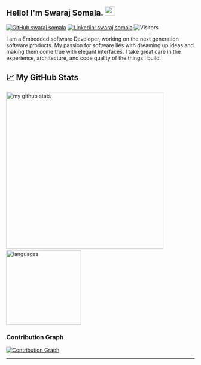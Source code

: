 ## Hello! I'm Swaraj Somala. <img src="https://media.giphy.com/media/hvRJCLFzcasrR4ia7z/giphy.gif" width="25px">
[![GitHub swaraj somala](https://img.shields.io/github/followers/swarajsomala?label=follow&style=social)](https://github.com/swarajsomala)
[![Linkedin: swaraj somala](https://img.shields.io/badge/-Swaraj%20Somala-blue?style=flat-square&logo=Linkedin&logoColor=white&link=https://www.linkedin.com/in/swaraj-somala/)](https://www.linkedin.com/in/swaraj-somala/)
![Visitors](https://visitor-badge.glitch.me/badge?page_id=swarajsomala&left_color=gray&right_color=blue)

I am a Embedded software Developer, working on the next generation software products. My passion for software lies with dreaming up ideas and making them come true with elegant interfaces. I take great care in the experience, architecture, and code quality of the things I build.


## &#x1f4c8; My GitHub Stats



<img src="https://github-readme-stats.vercel.app/api?username=swarajsomala&show_icons=true&theme=gotham" alt="my github stats" width="420"/>&nbsp;
<img src="https://github-readme-stats.vercel.app/api/top-langs/?username=swarajsomala&theme=radical" alt="languages" width="200">

### Contribution Graph

[![Contribution Graph](https://activity-graph.herokuapp.com/graph?username=swarajsomala&theme=react-dark&line=17de35&area=true&hide_border=true&color=ffffff)](https://github.com/embeddedalpha/github-readme-activity-graph)


--------

